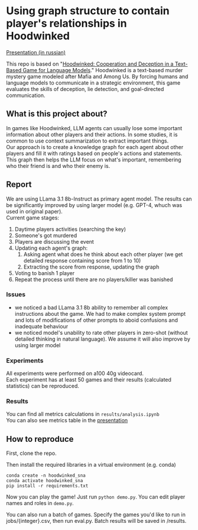 # Using graph structure to contain player's relationships in Hoodwinked

[Presentation (in russian)](https://docs.google.com/presentation/d/1sCFkz34Qzv9lIhDiMWedF-vXo9Ch_3wh8cOGBJJqPq8/edit?usp=sharing)

This repo is based on "[Hoodwinked: Cooperation and Deception in a Text-Based Game for Language Models](https://arxiv.org/abs/2308.01404)." Hoodwinked is a text-based murder mystery game modeled after Mafia and Among Us. By forcing humans and language models to communicate in a strategic environment, this game evaluates the skills of deception, lie detection, and goal-directed communication. 

## What is this project about?
In games like Hoodwinked, LLM agents can usually lose some important information about other players and their actions. In some studies, it is common to use context summarization to extract important things. <br />
Our approach is to create a knowledge graph for each agent about other players and fill it with ratings based on people's actions and statements. This graph then helps the LLM focus on what's important, remembering who their friend is and who their enemy is. <br />
## Report
We are using LLama 3.1 8b-Instruct as primary agent model. The results can be significantly improved by using larger model (e.g. GPT-4, whuch was used in original paper). <br />
Current game stages:
1. Daytime players activities (searching the key)
2. Someone's got murdered
3. Players are discussing the event
4. Updating each agent's graph:
   1. Asking agent what does he think about each other player (we get detailed response containing score from 1 to 10)
   2. Extracting the score from response, updating the graph
5. Voting to banish 1 player
6. Repeat the process until there are no players/killer was banished
### Issues
- we noticed a bad LLama 3.1 8b ability to remember all complex instructions about the game. We had to make complex system prompt and lots of modifications of other prompts to aboid confusions and inadequate behaviour
- we noticed model's unability to rate other players in zero-shot (without detailed thinking in natural language). We assume it will also improve by using larger model
### Experiments
All experiments were performed on a100 40g videocard. <br />
Each experiment has at least 50 games and their results (calculated statistics) can be reproduced.
### Results
You can find all metrics calculations in <code>results/analysis.ipynb</code> <br />
You can also see metrics table in the [presentation](https://docs.google.com/presentation/d/1sCFkz34Qzv9lIhDiMWedF-vXo9Ch_3wh8cOGBJJqPq8/edit?usp=sharing)
## How to reproduce
First, clone the repo. 

Then install the required libraries in a virtual environment (e.g. conda)
```
conda create -n hoodwinked_sna
conda activate hoodwinked_sna
pip install -r requirements.txt
```

Now you can play the game! Just run `python demo.py`. You can edit player names and roles in `demo.py`. 

You can also run a batch of games. Specify the games you'd like to run in jobs/{integer}.csv, then run eval.py. Batch results will be saved in /results. 
